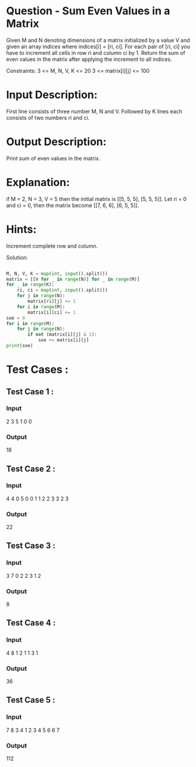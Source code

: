 # Question - Sum Even Values in a Matrix

Given M and N denoting dimensions of a matrix initialized by a value V and given an array indices where indices[i] = [ri, ci]. 
For each pair of [ri, ci] you have to increment all cells in row ri and column ci by 1.
Return the sum of even values in the matrix after applying the increment to all indices.

Constraints:
3 <= M, N, V, K <= 20
3 <= matrix[i][j] <= 100

# Input Description:
First line consists of three number M, N and V.
Followed by K lines each consists of two numbers ri and ci.

# Output Description:
Print sum of even values in the matrix.

# Explanation:
if M = 2, N = 3, V = 5 then the initial matrix is
[[5, 5, 5],
 [5, 5, 5]].
Let ri = 0 and ci = 0, then the matrix become
[[7, 6, 6],
 [6, 5, 5]].

# Hints:
Increment complete row and column.

Solution:

```python

M, N, V, K = map(int, input().split())
matrix = [[V for _ in range(N)] for _ in range(M)]
for _ in range(K):
    ri, ci = map(int, input().split())
    for j in range(N):
        matrix[ri][j] += 1
    for i in range(M):
        matrix[i][ci] += 1
soe = 0
for i in range(M):
    for j in range(N):
        if not (matrix[i][j] & 1):
            soe += matrix[i][j]
print(soe)

```

# Test Cases :
## Test Case 1 :
### Input
2 3 5 1
0 0
### Output
18


## Test Case 2 :
### Input
4 4 0 5
0 0
1 1
2 2
3 3
2 3
### Output
22


## Test Case 3 :
### Input
3 7 0 2
2 3
1 2
### Output
8


## Test Case 4 :
### Input
4 8 1 2
1 1
3 1
### Output
36


## Test Case 5 :
### Input
7 8 3 4
1 2
3 4
5 6
6 7
### Output
112
